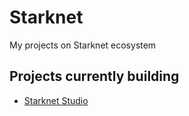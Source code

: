 # Starknet
My projects on Starknet ecosystem

## Projects currently building

- [Starknet Studio](https://github.com/0xefrain/Starknet/tree/main/starknet-studio)

